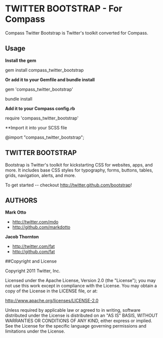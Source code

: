 # TWITTER BOOTSTRAP - For Compass

Compass Twitter Bootstrap is Twitter's toolkit converted for Compass.

## Usage

**Install the gem**

  gem install compass_twitter_bootstrap

**Or add it to your Gemfile and bundle install**

  gem 'compass_twitter_bootstrap'

  bundle install

**Add it to your Compass config.rb**

  require 'compass_twitter_bootstrap'

**Import it into your SCSS file

  @import "compass_twitter_bootstrap";


## TWITTER BOOTSTRAP

Bootstrap is Twitter's toolkit for kickstarting CSS for websites, apps, and more. It includes base CSS styles for typography, forms, buttons, tables, grids, navigation, alerts, and more.

To get started -- checkout http://twitter.github.com/bootstrap!

## AUTHORS

**Mark Otto**

+ http://twitter.com/mdo
+ http://github.com/markdotto

**Jacob Thornton**

+ http://twitter.com/fat
+ http://github.com/fat


##Copyright and License

Copyright 2011 Twitter, Inc.

Licensed under the Apache License, Version 2.0 (the "License");
you may not use this work except in compliance with the License.
You may obtain a copy of the License in the LICENSE file, or at:

   http://www.apache.org/licenses/LICENSE-2.0

Unless required by applicable law or agreed to in writing, software
distributed under the License is distributed on an "AS IS" BASIS,
WITHOUT WARRANTIES OR CONDITIONS OF ANY KIND, either express or implied.
See the License for the specific language governing permissions and
limitations under the License.